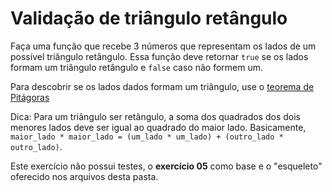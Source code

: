 # Validação de triângulo retângulo

Faça uma função que recebe 3 números que representam os lados de um possível triângulo retângulo.
Essa função deve retornar `true` se os lados formam um triângulo retângulo e `false` caso não formem um.

Para descobrir se os lados dados formam um triângulo, use o [teorema de Pitágoras](https://pt.wikipedia.org/wiki/Teorema_de_Pit%C3%A1goras)

Dica: Para um triângulo ser retângulo, a soma dos quadrados dos dois menores lados deve ser igual ao quadrado do maior lado.
Basicamente, `maior_lado * maior_lado = (um_lado * um_lado) + (outro_lado * outro_lado)`.

Este exercício não possui testes, o **exercício 05** como base e o "esqueleto" oferecido nos arquivos desta pasta.
